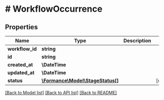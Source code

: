 # # WorkflowOccurrence

## Properties

Name | Type | Description | Notes
------------ | ------------- | ------------- | -------------
**workflow_id** | **string** |  |
**id** | **string** |  |
**created_at** | **\DateTime** |  |
**updated_at** | **\DateTime** |  |
**status** | [**\Formance\Model\StageStatus[]**](StageStatus.md) |  | [optional]

[[Back to Model list]](../../README.md#models) [[Back to API list]](../../README.md#endpoints) [[Back to README]](../../README.md)
